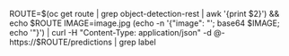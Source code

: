 ROUTE=$(oc get route | grep object-detection-rest | awk '{print $2}') && echo $ROUTE
IMAGE=image.jpg
(echo -n '{"image": "'; base64 $IMAGE; echo '"}') | curl -H "Content-Type: application/json" -d @- https://$ROUTE/predictions | grep label
